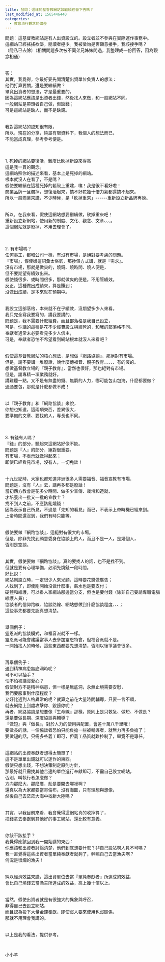 ```yaml
---
title: 發問：這樣的基督教網站該繼續經營下去嗎？
last_modified_at: 1565446440
categories:
  - 教會流行觀念的偏差
---
```


<div>問題：這基督教網站是有人出資設立的。設立者並不參與在實際運作事務中。</div>

<div>這網站已經搖搖欲墜，閱讀者極少。我被徵詢是否願意接手。我該接手嗎？</div>

<div>（隱私已去除）（相關問題多次被不同弟兄姊妹問過，我整理成一份回答，因為觀念相通）</div>

<div>&nbsp;</div>

<div>&nbsp;</div>

<div>答：</div>

<div>其實，我覺得，你最好要先問清楚出資單位負責人的想法：</div>

<div>他們打算要關，還是要繼續做？</div>

<div>畢竟出資者的想法，才是最重要的。</div>

<div>因為這網站應該是出資者出錢，然後找人來做，和一般網站不同。</div>

<div>一般網站是帶頭者自己做，但缺錢；</div>

<div>可是這網站是缺人，而不是缺錢。</div>

<div>&nbsp;</div>

<div>&nbsp;</div>

<div>我對這網站的認知很有限，</div>

<div>所以，現在的分享，純屬有限資料下，我個人的想法而已，</div>

<div>不能當成真理，參考參考便是。</div>

<div>&nbsp;</div>

<div>&nbsp;</div>

<div>&nbsp;</div>

<div>1.<span style="white-space:pre"> </span>死掉的網站要復活，難度比砍掉新設來得高</div>

<div>這是我一貫的觀念。</div>

<div>這網站照你的描述來看，基本上是死掉的網站。</div>

<div>根本就沒人在看了，不是嗎？</div>

<div>假使要繼續在這種死掉的軀殼上重建，唉！我是很不看好啦！</div>

<div>商業品牌一旦爛掉，想復活起來，搞不好花幾十倍力氣都還搞不起來。</div>

<div>所以一般商業來講，不少時候，是「砍掉重來」------重新設立新品牌再說。</div>

<div>&nbsp;</div>

<div>&nbsp;</div>

<div>所以，在我來看，假使這網站想要繼續做，砍掉重來吧！</div>

<div>重新設立新網站，使用新的制度、文化、觀念、文章、、、。</div>

<div>這個網站就是廢掉，不用去理會了。</div>

<div>&nbsp;</div>

<div>&nbsp;</div>

<div>&nbsp;</div>

<div>2.<span style="white-space:pre"> </span>有市場嗎？</div>

<div>任何事工，都和公司一樣，有沒有市場，是絕對要考慮的問題。</div>

<div>『市場』，假使嫌這詞彙太俗氣，那換個方式講，就是『需求』。</div>

<div>沒有市場，那就是做爽的，燒錢、燒時間、燒人便是，</div>

<div>但不要期望有績效出來。</div>

<div>假使錢很多、或時間很多，那就做爽的便是，不用管績效。</div>

<div>反正，這種做出成績來，算是賺到；</div>

<div>沒做出成績，是本來就在預期中。</div>

<div>&nbsp;</div>

<div>&nbsp;</div>

<div>我設立這部落格，本來就不在乎績效，沒期望多少人來看。</div>

<div>我只完全寫我要寫的，講我要講的。</div>

<div>問題是，我不需要什麼經費，而且部落格是我自己設立，</div>

<div>可是，你講的這種是花不少經費設立與經營的，和我的部落格不同。</div>

<div>奉獻者通常未必要看見多少人信主，</div>

<div>可是，奉獻者恐怕不希望看到網站根本就沒人來看吧？</div>

<div>&nbsp;</div>

<div>&nbsp;</div>

<div>假使這基督教網站的核心想法，是想做『網路協談』，那絕對有市場。</div>

<div>但是，請不要講一堆廢話，說什麼傳福音、親子教育、、、、、有的沒的。</div>

<div>想做基督教立場的『親子教育』，當然也很好，那也絕對有市場。</div>

<div>但是，請專精一項業務就好。</div>

<div>講難聽一點，又不是有無盡的錢、無窮的人力，哪可能包山包海，什麼都要做？</div>

<div>通通要包，那就是什麼都做不成！</div>

<div>&nbsp;</div>

<div>&nbsp;</div>

<div>以『親子教育』和『網路協談』來說，</div>

<div>你想也知道，這兩項東西，差異很大，</div>

<div>要準備的文章、要找的人，專長也不同。</div>

<div>&nbsp;</div>

<div>&nbsp;</div>

<div>&nbsp;</div>

<div>3.<span style="white-space:pre"> </span>有錢有人嗎？</div>

<div>『錢』的部分，聽起來這網站好像不缺。</div>

<div>問題是『人』的部分，絕對很重要。</div>

<div>有市場，不表示就做得起來；</div>

<div>即使已經看見市場，沒有人，一切免談！</div>

<div>&nbsp;</div>

<div>&nbsp;</div>

<div>十九世紀時，大家也都知道非洲很多人需要福音、福音宣教有市場，</div>

<div>問題是，沒有『人』去，講再多都是廢話！</div>

<div>當初西方教會是花多少時間、做多少宣傳、栽培和造就，</div>

<div>才培養出一批又一批的宣教士？</div>

<div>找不到人之前，不應該亂燒錢！</div>

<div>因為表示自己所見，不過是「先知的看見」而已，不表示上帝時機已經來到。</div>

<div>上帝時間還沒到，我們有時只能等。</div>

<div>&nbsp;</div>

<div>&nbsp;</div>

<div>假使要做『網路協談』，這絕對有很大的市場。</div>

<div>但是，除非先找到願意委身在協談上的人，而且不是一人，是幾個人，</div>

<div>否則是空談。</div>

<div>&nbsp;</div>

<div>&nbsp;</div>

<div>其實，假使要做『網路協談』，真的要找人的話，也不是找不到。</div>

<div>但就是要有心理準備，必須先燒錢一段時間。</div>

<div>好比說：</div>

<div>網站剛設立時，一定很少人來光顧，這時要花錢做廣告；</div>

<div>人找到了，即使剛開始沒做什麼事，薪水也是要支付；</div>

<div>硬體和維護，可以掛人家網站那邊當分支，但也是要付錢（除非自己要請專職電腦維護人員）；</div>

<div>協談者的信仰路線、協談路線、網站想做到什麼協談程度、、、；</div>

<div>這些事先都要先認真想清楚。</div>

<div>&nbsp;</div>

<div>&nbsp;</div>

<div>舉個例子：</div>

<div>靈恩派的協談模式，和福音派就不一樣。</div>

<div>靈恩派可能會建議當事人去參加靈恩特會，但福音派就不是。</div>

<div>一開始找人的時候，這些東西都要先想清楚，否則以後爭議會很多。</div>

<div>&nbsp;</div>

<div>&nbsp;</div>

<div>再舉個例子：</div>

<div>遇到精神病患無底洞時呢？</div>

<div>可不可以抽手？</div>

<div>怕不怕被講沒愛心？</div>

<div>假使對方不是精神病患，但一樣是無底洞，永無止境需要安慰，</div>

<div>我們要服事到什麼程度？</div>

<div>又好比遇到人格異常的呢？就算之前花大量時間輔導，只要一言不順，</div>

<div>就去網路上到處攻擊你、毀謗你呢？</div>

<div>再者，網路協談是想要像『生命線』那樣，原則上是只救急、做短、不做長？</div>

<div>還是要做長期、深度協談與輔導？</div>

<div>『做短』與『做長』，對於人力的使用與配置，會差十萬八千里哦！</div>

<div>要做長的話，一個協談者恐怕只能負擔一些被輔導者，就無力再多負擔了；</div>

<div>要做短的話，只需多些義工即可，但義工品質就難控制了，畢竟不是專任。</div>

<div>&nbsp;</div>

<div>&nbsp;</div>

<div>這網站的出資奉獻者想得太簡單了！</div>

<div>這不是單單出錢就可以運作的東西。</div>

<div>假使只想出錢，不想決策制定原則方針，</div>

<div>那最好就只需找其他合適的單位進行奉獻即可，不需自己設立網站。</div>

<div>否則，叫執行者怎麼做？</div>

<div>方向那麼大、那麼廣，船是要開去哪裡啊？</div>

<div>還真以為大家都要當哥倫布，沒有海圖，只有理想與想像，</div>

<div>然後自己去茫茫大海中找新大陸嗎？</div>

<div>&nbsp;</div>

<div>&nbsp;</div>

<div>其實，以我目前來看，我會覺得這網站真的收掉算了，</div>

<div>把錢拿去奉獻到其他好的事工網站，還比較有意義。</div>

<div>&nbsp;</div>

<div>&nbsp;</div>

<div>你該不該接手？</div>

<div>我覺得應該回到我一開始講的東西：</div>

<div>你應該和出資者討論清楚，他們到底想要什麼？非自己設站聘人員不可嗎？</div>

<div>我一直覺得這些出資者當單純奉獻者就夠了，幹嘛自己去當漁夫啊？</div>

<div>何況是很爛的漁夫！</div>

<div>&nbsp;</div>

<div>&nbsp;</div>

<div>純以經濟效益來講，這出資單位去當『單純奉獻者』所達成的效益，</div>

<div>會比自己燒錢去當漁夫所達成的效益，高上幾十倍以上。</div>

<div>&nbsp;</div>

<div>&nbsp;</div>

<div>當然，假使出資者就是有很強大的異象與呼召，</div>

<div>非得自己去設立網站，</div>

<div>而且認為投下大量金錢奉獻，即使沒人要來使用也沒關係，</div>

<div>那就不用理會我講的。</div>

<div>&nbsp;</div>

<div>&nbsp;</div>

<div>以上是我的看法，提供參考。</div>

<p>&nbsp;</p>

<p>小小羊</p>

